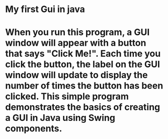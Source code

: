 <h1>My first Gui in java <h1>
<p>When you run this program, a GUI window will appear with a button that says "Click Me!". Each time you click the button, the label on the GUI window will update to display the number of times the button has been clicked. This simple program demonstrates the basics of creating a GUI in Java using Swing components.</p>

